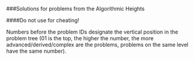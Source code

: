 ###Solutions for problems from the Algorithmic Heights

####Do not use for cheating!

Numbers before the problem IDs designate the vertical position in the problem
tree (01 is the top, the higher the number, the more advanced/derived/complex
are the problems, problems on the same level have the same number).
